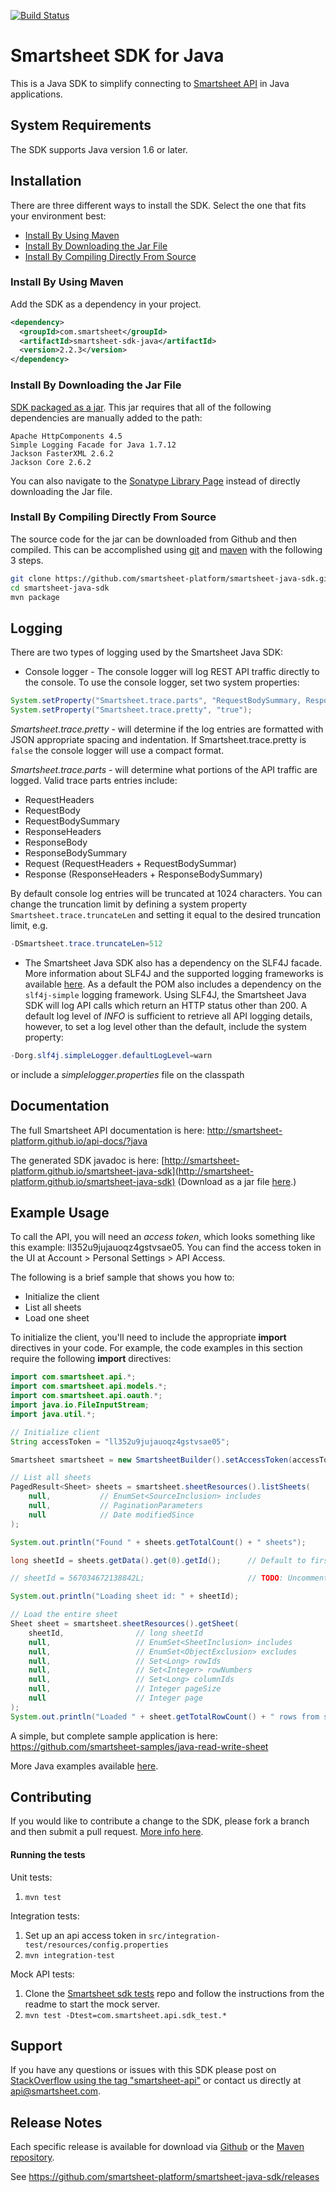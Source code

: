 [![Build Status](https://travis-ci.org/smartsheet-platform/smartsheet-java-sdk.svg?branch=master)](https://travis-ci.org/smartsheet-platform/smartsheet-java-sdk) 
# Smartsheet SDK for Java

This is a Java SDK to simplify connecting to [Smartsheet API](http://www.smartsheet.com/developers/api-documentation) in Java applications.

## System Requirements

The SDK supports Java version 1.6 or later.

## Installation
There are three different ways to install the SDK. Select the one that fits your environment best:

* [Install By Using Maven](#install-by-using-maven)
* [Install By Downloading the Jar File](#install-by-downloading-the-jar-file)
* [Install By Compiling Directly From Source](#install-by-compiling-directly-from-source)

### Install By Using Maven
Add the SDK as a dependency in your project.

```xml
<dependency>
  <groupId>com.smartsheet</groupId>
  <artifactId>smartsheet-sdk-java</artifactId>
  <version>2.2.3</version>
</dependency>
```

### Install By Downloading the Jar File
<!--* [The SDK packaged in a jar with Dependencies](https://oss.sonatype.org/service/local/artifact/maven/redirect?r=releases&g=com.smartsheet&a=smartsheet-sdk-java&v=LATEST) built in.-->
[SDK packaged as a jar](https://oss.sonatype.org/service/local/artifact/maven/redirect?r=releases&g=com.smartsheet&a=smartsheet-sdk-java&v=LATEST). This jar requires that all of the following dependencies are manually added to the path:

    Apache HttpComponents 4.5
    Simple Logging Facade for Java 1.7.12
    Jackson FasterXML 2.6.2
    Jackson Core 2.6.2

You can also navigate to the [Sonatype Library Page](https://search.maven.org/#search%7Cga%7C1%7Ca%3A%22smartsheet-sdk-java%22) instead of directly downloading the Jar file.

### Install By Compiling Directly From Source
The source code for the jar can be downloaded from Github and then compiled. This can be accomplished using [git](http://git-scm.com/) and [maven](http://maven.apache.org/) with the following 3 steps.

```bash
git clone https://github.com/smartsheet-platform/smartsheet-java-sdk.git
cd smartsheet-java-sdk
mvn package
```

## Logging
There are two types of logging used by the Smartsheet Java SDK:
* Console logger - The console logger will log REST API traffic directly to the console. To use the console logger, set two system properties:
```java
System.setProperty("Smartsheet.trace.parts", "RequestBodySummary, ResponseBodySummary");
System.setProperty("Smartsheet.trace.pretty", "true");
```
*Smartsheet.trace.pretty* - will determine if the log entries are formatted with JSON appropriate spacing and indentation. 
If Smartsheet.trace.pretty is ```false``` the console logger will use a compact format. 

*Smartsheet.trace.parts* - will determine what portions of the API traffic are logged. Valid trace parts entries include:
- RequestHeaders
- RequestBody
- RequestBodySummary
- ResponseHeaders
- ResponseBody
- ResponseBodySummary
- Request (RequestHeaders + RequestBodySummar)
- Response (ResponseHeaders + ResponseBodySummary)

By default console log entries will be truncated at 1024 characters. You can change the truncation limit by defining a system property ```Smartsheet.trace.truncateLen``` 
and setting it equal to the desired truncation limit, e.g.
```java
-DSmartsheet.trace.truncateLen=512
```

- The Smartsheet Java SDK also has a dependency on the SLF4J facade. More information about SLF4J 
and the supported logging frameworks is available [here](https://www.slf4j.org). As a default the POM also 
includes a dependency on the ```slf4j-simple``` logging framework. Using SLF4J, the Smartsheet Java SDK will 
log API calls which return an HTTP status other than 200. A default log level of *INFO* is sufficient to 
retrieve all API logging details, however, to set a log level other than the default, include the system property:
```java
-Dorg.slf4j.simpleLogger.defaultLogLevel=warn
```
or include a *simplelogger.properties* file on the classpath 
## Documentation
The full Smartsheet API documentation is here: http://smartsheet-platform.github.io/api-docs/?java

The generated SDK javadoc is here: [http://smartsheet-platform.github.io/smartsheet-java-sdk](http://smartsheet-platform.github.io/smartsheet-java-sdk) (Download as a jar file [here](http://oss.sonatype.org/service/local/artifact/maven/redirect?r=releases&g=com.smartsheet&a=smartsheet-sdk-java&v=LATEST&c=javadoc).)

## Example Usage
To call the API, you will need an *access token*, which looks something like this example: ll352u9jujauoqz4gstvsae05. You can find the access token in the UI at Account > Personal Settings > API Access.

The following is a brief sample that shows you how to:

* Initialize the client
* List all sheets
* Load one sheet

To initialize the client, you'll need to include the appropriate **import** directives in your code. For example, the code examples in this section require the following **import** directives:

```java
import com.smartsheet.api.*;
import com.smartsheet.api.models.*;
import com.smartsheet.api.oauth.*;
import java.io.FileInputStream;
import java.util.*;
```

```java
// Initialize client
String accessToken = "ll352u9jujauoqz4gstvsae05";

Smartsheet smartsheet = new SmartsheetBuilder().setAccessToken(accessToken).build();

// List all sheets
PagedResult<Sheet> sheets = smartsheet.sheetResources().listSheets(
    null,           // EnumSet<SourceInclusion> includes
    null,           // PaginationParameters
    null            // Date modifiedSince
);

System.out.println("Found " + sheets.getTotalCount() + " sheets");

long sheetId = sheets.getData().get(0).getId();      // Default to first sheet

// sheetId = 567034672138842L;                       // TODO: Uncomment if you wish to read a specific sheet

System.out.println("Loading sheet id: " + sheetId);

// Load the entire sheet
Sheet sheet = smartsheet.sheetResources().getSheet(
    sheetId,                // long sheetId
    null,                   // EnumSet<SheetInclusion> includes
    null,                   // EnumSet<ObjectExclusion> excludes
    null,                   // Set<Long> rowIds
    null,                   // Set<Integer> rowNumbers
    null,                   // Set<Long> columnIds
    null,                   // Integer pageSize
    null                    // Integer page
);
System.out.println("Loaded " + sheet.getTotalRowCount() + " rows from sheet: " + sheet.getName());
```

A simple, but complete sample application is here: https://github.com/smartsheet-samples/java-read-write-sheet

More Java examples available [here](https://github.com/smartsheet-samples/).

## Contributing
If you would like to contribute a change to the SDK, please fork a branch and then submit a pull request. [More info here](https://help.github.com/articles/using-pull-requests).

#### Running the tests
Unit tests:
1. `mvn test`

Integration tests:
1. Set up an api access token in `src/integration-test/resources/config.properties`
2. `mvn integration-test`

Mock API tests:
1. Clone the [Smartsheet sdk tests](https://github.com/smartsheet-platform/smartsheet-sdk-tests) repo and follow the instructions from the readme to start the mock server.
2. `mvn test -Dtest=com.smartsheet.api.sdk_test.*`

## Support
If you have any questions or issues with this SDK please post on [StackOverflow using the tag "smartsheet-api"](http://stackoverflow.com/questions/tagged/smartsheet-api) or contact us directly at api@smartsheet.com.

## Release Notes

Each specific release is available for download via [Github](https://github.com/smartsheet-platform/smartsheet-java-sdk/tags) or the [Maven repository](http://search.maven.org/#search%7Cgav%7C1%7Cg%3A%22com.smartsheet%22%20AND%20a%3A%22smartsheet-sdk-java%22).

See https://github.com/smartsheet-platform/smartsheet-java-sdk/releases
